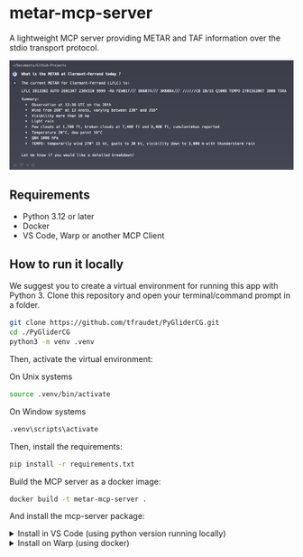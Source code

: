 # metar-mcp-server

A lightweight MCP server providing METAR and TAF information over the stdio transport protocol.

![metar-mcp-server in action](./screenshot.png)

## Requirements

- Python 3.12 or later
- Docker
- VS Code, Warp or another MCP Client

## How to run it locally

We suggest you to create a virtual environment for running this app with Python 3. Clone this repository and open your terminal/command prompt in a folder.

```bash
git clone https://github.com/tfraudet/PyGliderCG.git
cd ./PyGliderCG
python3 -m venv .venv
```

Then, activate the virtual environment:

On Unix systems

```bash
source .venv/bin/activate
```

On Window systems

```bash
.venv\scripts\activate
```

Then, install the requirements:

```bash
pip install -r requirements.txt
```

Build the MCP server as a docker image:

```bash
docker build -t metar-mcp-server .
```

And install the mcp-server package:

<details>
<summary>Install in VS Code (using python version running locally)</summary>

On VS Code, add the following JSON block to your workspace ```.vscode/mcp.json``` file

```json
{
  "servers": {
    "Aviation Weather Center": {
      "type": "stdio",
      "command": "python",
      "args": [
        "${workspaceFolder}/server.py"
      ]
    }
  }
}
```
</details>

<details>
<summary>Install on Warp (using docker)</summary>

See Warp [Model Context Protocol Documentation](https://docs.warp.dev/knowledge-and-collaboration/mcp#adding-an-mcp-server) for details.

1. Navigate Settings > AI > Manage MCP servers.
2. Add a new MCP server by clicking the + Add button.
3. Paste the configuration given below:

```json
{
  "Aviation Weather Center": {
    "command": "docker",
    "args": [
      "run",
      "-i",
      "--rm",
      "metar-mcp-server"
    ],
    "env": {},
    "working_directory": null,
    "start_on_launch": true
  }
}
```
</details>